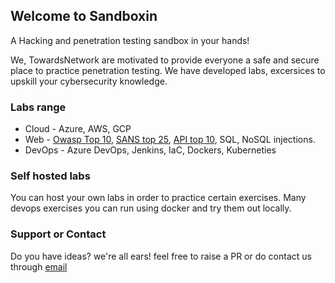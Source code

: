 ## Welcome to Sandboxin

A Hacking and penetration testing sandbox in your hands!

We, TowardsNetwork are motivated to provide everyone a safe and secure place to practice penetration testing. We have developed labs, excersices to upskill your cybersecurity knowledge.

### Labs range

- Cloud - Azure, AWS, GCP
- Web - [Owasp Top 10](https://owasp.org/www-project-top-ten/), [SANS top 25](https://www.sans.org/top25-software-errors/), [API top 10](https://owasp.org/www-project-api-security/), SQL, NoSQL injections.
- DevOps - Azure DevOps, Jenkins, IaC, Dockers, Kuberneties

### Self hosted labs

You can host your own labs in order to practice certain exercises. Many devops exercises you can run using docker and try them out locally.

### Support or Contact

Do you have ideas? we're all ears! feel free to raise a PR or do contact us through [email](mailto://contact@towards.network)
